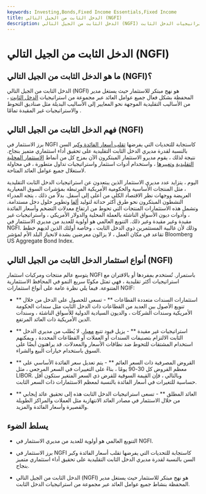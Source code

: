 ```yaml
---
keywords: Investing,Bonds,Fixed Income Essentials,Fixed Income
title: الدخل الثابت من الجيل التالي (NGFI)
description: الدخل الثابت من الجيل التالي (NGFI) هو طريقة معاصرة للاستفادة من جميع عوامل العائد عبر مجموعة من استراتيجيات الدخل الثابت.
---
```


# الدخل الثابت من الجيل التالي (NGFI)
## ما هو الدخل الثابت من الجيل التالي (NGFI)؟

الدخل الثابت من الجيل التالي (NGFI) هو نهج مبتكر للاستثمار حيث يستغل مدير المحفظة بشكل فعال جميع عوامل العائد عبر مجموعة من استراتيجيات [الدخل الثابت](/fixedincome) ، من الأساليب التقليدية الموجهة نحو المعايير إلى الأساليب البديلة مثل صناديق التحوط والاستراتيجيات غير المقيدة تمامًا .

## فهم الدخل الثابت من الجيل التالي (NGFI)

برز الاستثمار في NGFI كاستجابة للتحديات التي يفرضها [تقلب أسعار الفائدة وكبر](/volatility) السن بالنسبة لقدرة مديري الدخل الثابت التقليدية على تحقيق أداء استثماري متميز بنجاح. نتيجة لذلك ، يقوم مديرو الاستثمار المبتكرون الآن بمزج كل من أنماط [الاستثمار المحلية التقليدية](/alternative_investment) [وتغييرها](/alternative_investment) ، واستخدام أدوات استثمار واستراتيجيات تداول متطورة ، في محاولة لاستغلال جميع عوامل العائد المتاحة.

اليوم ، يتزايد عدد مديري الاستثمار الذين يبتعدون عن استراتيجيات الدخل الثابت التقليدية ، مثل المنتجات الأساسية والحكومية الأمريكية المرتبطة بمؤشرات السوق المعيارية العريضة ووجهات نظر الاقتصاد الكلي من أعلى إلى أسفل. بدلاً من ذلك ، يتجه المدراء النشطون المبتكرون نحو طرق أكثر حداثة لتوليد [ألفا](/alpha) وتطوير حلول دخل مستدامة. وتشمل هذه الاستثمارات المنتجات التي تحوط من ارتفاع معدلات التضخم وأسعار الفائدة ، وأدوات ديون الأسواق الناشئة بالعملة المحلية والدولار الأمريكي ، واستراتيجيات غير مقيدة وغير مقيدة وغير ذلك. التنويع العالمي هو أولوية للعديد من مديري الاستثمار في NGFI. وذلك لأن غالبية المستثمرين ذوي الدخل الثابت ، وخاصة أولئك الذين لديهم خطط تقاعد في مكان العمل ، لا يزالون معرضين بشدة لانحياز البلد الأم لمؤشر Bloomberg US Aggregate Bond Index.

## أنواع استثمار الدخل الثابت من الجيل التالي (NGFI)

يتوسع عالم منتجات ومركبات استثمار NGFI باستمرار. تُستخدم بمفردها أو بالاقتران مع استراتيجيات أكثر تقليدية ، فهي تمثل مكونًا سريع النمو في المحافظ الاستثمارية المتنوعة. فيما يلي نظرة عامة على أنواع استثمارات NGIF:

- ** استثمارات السندات متعددة القطاعات ** - تسعى للحصول على الدخل من خلال تنويع الأصول بين العديد من القطاعات ذات الدخل الثابت مثل سندات الحكومة الأمريكية وسندات الشركات ، والديون السيادية الدولية للأسواق الناشئة ، وسندات الدين الأمريكية ذات العائد المرتفع.

- ** استراتيجيات غير مقيدة ** - يزيل قيود تتبع [معيار](/benchmark). لا يُطلب من مديري الدخل الثابت الالتزام بتصنيفات السندات أو العملات أو القطاعات المحددة ، ويمكنهم استخدام المشتقات للتحوط ضد نطاقات الأسعار والمعدلات. قد يراهنون أيضًا على السوق باستخدام خيارات البيع والشراء.

- ** القروض المصرفية ذات السعر العائم ** - يتم تعديل سعر الفائدة الأساسي على معظم القروض كل 30-90 يومًا ، بناءً على التغييرات في السعر المرجعي ، مثل LIBOR. وبالتالي ، فإن القيمة السوقية للقرض ذي السعر المتغير ستكون أقل حساسية للتغيرات في أسعار الفائدة بالنسبة لمعظم الاستثمارات ذات السعر الثابت.

- ** العائد المطلق ** - تسعى استراتيجيات الدخل الثابت هذه إلى تحقيق عائد إيجابي من خلال الاستثمار في مصادر العائد الانتهازية مثل العملات والمراكز الطويلة والقصيرة وأسعار الفائدة والمزيد.

## يسلط الضوء

- التنويع العالمي هو أولوية للعديد من مديري الاستثمار في NGFI.

- برز الاستثمار في NGFI كاستجابة للتحديات التي يفرضها تقلب أسعار الفائدة وكبر السن بالنسبة لقدرة مديري الدخل الثابت التقليدية على تحقيق أداء استثماري متميز بنجاح.

- الدخل الثابت من الجيل التالي (NGFI) هو نهج مبتكر للاستثمار حيث يستغل مدير المحفظة بنشاط جميع عوامل العائد عبر مجموعة من استراتيجيات الدخل الثابت.

